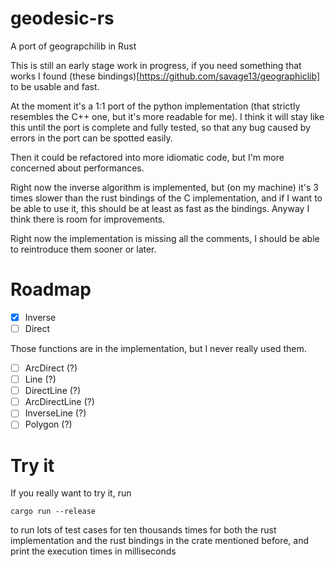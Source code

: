 # geodesic-rs
A port of geograpchilib in Rust

This is still an early stage work in progress, if you need something that works I
found (these bindings)[https://github.com/savage13/geographiclib] to be usable and fast.

At the moment it's a 1:1 port of the python implementation (that strictly resembles the C++ one, but it's more readable for me).
I think it will stay like this until the port is complete and fully tested, so that any bug caused by errors in the port can be spotted easily.

Then it could be refactored into more idiomatic code, but I'm more concerned about performances.

Right now the inverse algorithm is implemented, but (on my machine) it's 3 times slower than the rust bindings of the C implementation,
and if I want to be able to use it, this should be at least as fast as the bindings. Anyway I think there is room for improvements.

Right now the implementation is missing all the comments, I should be able to
reintroduce them sooner or later.

# Roadmap
- [x] Inverse
- [ ] Direct

Those functions are in the implementation, but I never really used them.

- [ ] ArcDirect (?)
- [ ] Line (?)
- [ ] DirectLine (?)
- [ ] ArcDirectLine (?)
- [ ] InverseLine (?)
- [ ] Polygon (?)

# Try it
If you really want to try it, run
```
cargo run --release
```
to run lots of test cases for ten thousands times for both the rust implementation and the rust bindings in the crate mentioned before, and print the execution times in milliseconds
